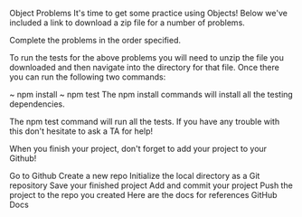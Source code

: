 Object Problems
It's time to get some practice using Objects! Below we've included a link to download a zip file for a number of problems.

Complete the problems in the order specified.

To run the tests for the above problems you will need to unzip the file you downloaded and then navigate into the directory for that file. Once there you can run the following two commands:

~ npm install
~ npm test
The npm install commands will install all the testing dependencies.

The npm test command will run all the tests. If you have any trouble with this don't hesitate to ask a TA for help!

When you finish your project, don't forget to add your project to your Github!

Go to Github
Create a new repo
Initialize the local directory as a Git repository
Save your finished project
Add and commit your project
Push the project to the repo you created
Here are the docs for references GitHub Docs
